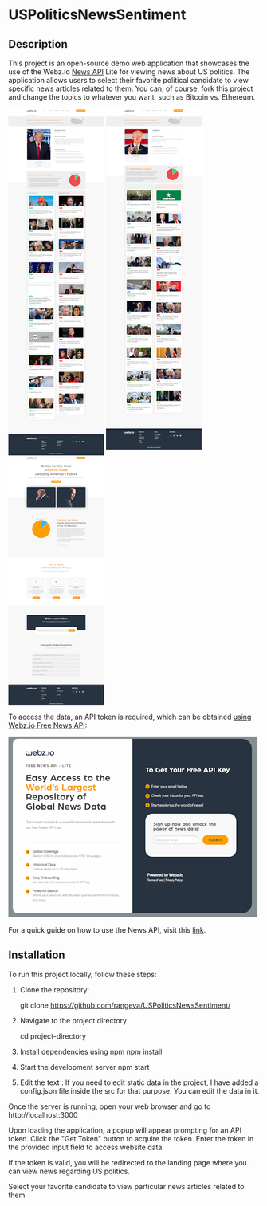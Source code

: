 # USPoliticsNewsSentiment


## Description
This project is an open-source demo web application that showcases the use of the Webz.io [News API](https://webz.io/products/news-api#lite) Lite for viewing news about US politics. 
The application allows users to select their favorite political candidate to view specific news articles related to them. You can, of course, fork this project and change the topics to whatever you want, such as Bitcoin vs. Ethereum. 

<p align="left">
  <img src="https://github.com/rangeva/USPoliticsNewsSentiment/blob/main/screencapture1.png" alt="Image 1" width="192" style="vertical-align: top;"/>
  <img src="https://github.com/rangeva/USPoliticsNewsSentiment/blob/main/screencapture2.png" alt="Image 2" width="192" style="vertical-align: top;"/>
  <img src="https://github.com/rangeva/USPoliticsNewsSentiment/blob/main/screencapture3.png" alt="Image 3" width="192" style="vertical-align: top;"/>
</p>


To access the data, an API token is required, which can be obtained [using Webz.io Free News API](https://webz.io/products/news-api#lite):

<img src="https://github.com/rangeva/USPoliticsNewsSentiment/blob/main/access_token.png" >

For a quick guide on how to use the News API, visit this [link](https://webz.io/blog/news-api/quick-guide-to-the-webz-io-free-news-api-lite/).


## Installation
To run this project locally, follow these steps:

1. Clone the repository:

   git clone https://github.com/rangeva/USPoliticsNewsSentiment/


2. Navigate to the project directory

    cd project-directory


3. Install dependencies using npm
    npm install


4. Start the development server
    npm start 


5. Edit the text :
    If you need to edit static data in the project, I have added a config.json file inside the src for that purpose. You can edit the data in it.
   

Once the server is running, open your web browser and go to http://localhost:3000 

Upon loading the application, a popup will appear prompting for an API token. Click the "Get Token" button to acquire the token. Enter the token in the provided input field to access website data.

If the token is valid, you will be redirected to the landing page where you can view news regarding US politics.

Select your favorite candidate to view particular news articles related to them.

